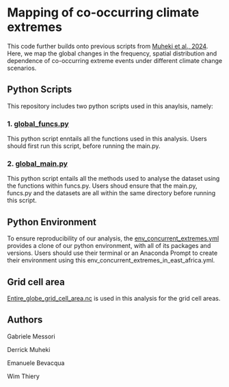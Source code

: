 # Mapping of co-occurring climate extremes
This code further builds onto previous scripts from [Muheki et al., 2024](https://zenodo.org/records/10970524). Here, we map the global changes in the frequency, spatial distribution and dependence of co-occurring extreme events under different climate change scenarios. 

## Python Scripts
This repository includes two python scripts used in this anaylsis, namely:
### 1. [global_funcs.py](https://github.com/VUB-HYDR/Mapping_cooccurring_climate_extremes/blob/9307e114a7fd3c7d40915c570f0e6a3698ea877c/global_funcs.py)
This python script enntails all the functions used in this analysis. Users should first run this script, before running the main.py.

### 2. [global_main.py](https://github.com/VUB-HYDR/Mapping_cooccurring_climate_extremes/blob/5f5f7c851c614f35b492e51d907973d595fb165d/global_main.py)
This python script entails all the methods used to analyse the dataset using the functions within funcs.py. Users shoud ensure that the main.py, funcs.py and the datasets are all within the same directory before running this script.

## Python Environment
To ensure reproducibility of our analysis, the [env_concurrent_extremes.yml](https://github.com/VUB-HYDR/Mapping_cooccurring_climate_extremes/blob/3e59d679c6e31ce707907f5330b859dcff86a44e/env_concurrent_extremes.yml) provides a clone of our python environment, with all of its packages and versions. Users should use their terminal or an Anaconda Prompt to create their environment using this env_concurrent_extremes_in_east_africa.yml.

## Grid cell area
[Entire_globe_grid_cell_area.nc](https://github.com/VUB-HYDR/concurrent_climate_extremes_in_east_africa/blob/9225c1989e3bad7f7d121c4a5504c2299226c885/entire_globe_grid_cell_areas.nc) is used in this analysis for the grid cell areas. 

## Authors
Gabriele Messori

Derrick Muheki

Emanuele Bevacqua

Wim Thiery
